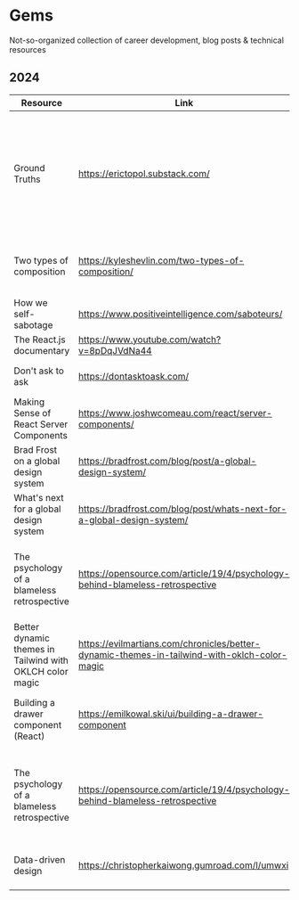 # Gems
Not-so-organized collection of career development, blog posts &amp; technical resources

## 2024

| Resource  | Link |  Notes  |
| -------- | ------- | ------- |
| Ground Truths | https://erictopol.substack.com/ | Facts, data, and analytics about biomedical matters from Eric Topol ([Scripps Institute](https://www.scripps.edu/)) on Substack
| Two types of composition  | https://kyleshevlin.com/two-types-of-composition/    |   Includes intuitive & detailed examples with CSS     |
| How we self-sabotage  | https://www.positiveintelligence.com/saboteurs/   |         |
| The React.js documentary  | https://www.youtube.com/watch?v=8pDqJVdNa44   |         |
| Don't ask to ask | https://dontasktoask.com/   |    Question etiquette 101     |
| Making Sense of React Server Components | https://www.joshwcomeau.com/react/server-components/   |    The definitive guide to RSCs     | 
| Brad Frost on a global design system | https://bradfrost.com/blog/post/a-global-design-system/ | |
| What's next for a global design system | https://bradfrost.com/blog/post/whats-next-for-a-global-design-system/ | Follow up on a global design system
| The psychology of a blameless retrospective | https://opensource.com/article/19/4/psychology-behind-blameless-retrospective | Discusses skills that can be applied outside of an Agile environment
| Better dynamic themes in Tailwind with OKLCH color magic | https://evilmartians.com/chronicles/better-dynamic-themes-in-tailwind-with-oklch-color-magic | See this [link](https://codepen.io/Anton-Lovchikov/pen/XWoxYOV) for a demo of LCH vs HSL theming
| Building a drawer component (React) | https://emilkowal.ski/ui/building-a-drawer-component | Great read on design decisions made for [Vaul](https://github.com/emilkowalski/vaul)
| The psychology of a blameless retrospective | https://opensource.com/article/19/4/psychology-behind-blameless-retrospective | Discusses relevant skills that can be applied outside of an Agile environment
| Data-driven design | https://christopherkaiwong.gumroad.com/l/umwxi | Also see Christopher Kai Wong on [Substack](https://dataanddesign.substack.com/)




